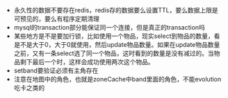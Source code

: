 * 永久性的数据不要存在redis，redis存的数据要么设置TTL，要么数据上限是可预见的，要么有程序定期清理
* mysql的transaction部分能保证同一个连接，但是真正的transaction吗
* 某些地方是不是要加行锁，比如使用一个物品，现实select到物品的数量，看是不是大于0，大于0就使用，然后update物品数量。如果在update物品数量之前，又有一条select选了同一个物品，这时看到的数量是没有减过的。当物品剩下最后一个时，这样会成功使用两次这个物品。
* setband要验证必须有主角存在
* 注意在地图中的角色，也就是zoneCache中band里面的角色，不能evolution 吃卡之类的
